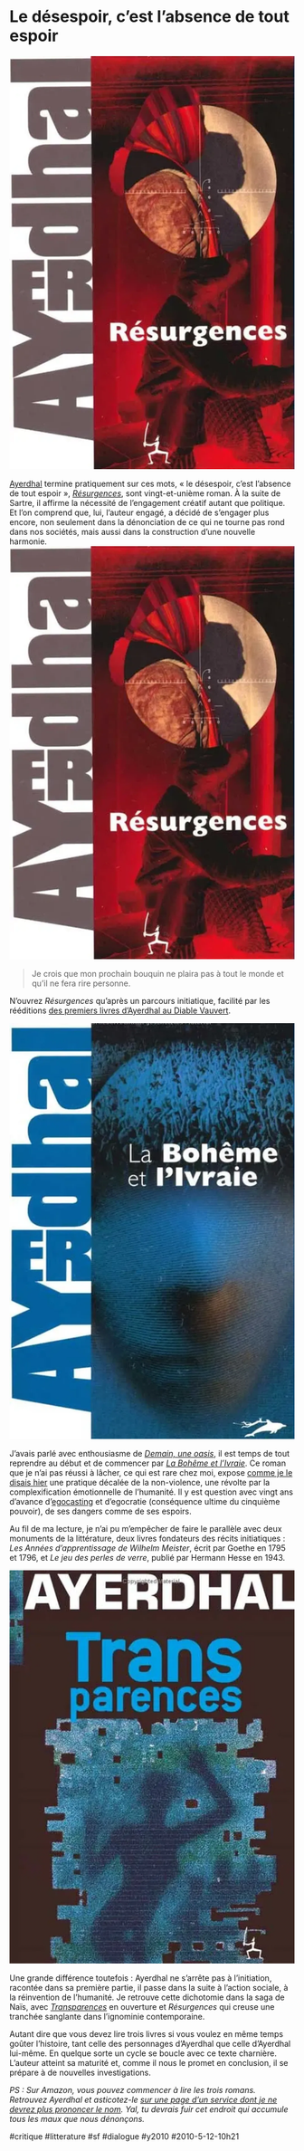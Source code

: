 # Le désespoir, c’est l’absence de tout espoir

![](_i/resur.webp)

[Ayerdhal](http://fr.wikipedia.org/wiki/Ayerdhal) termine pratiquement sur ces mots, « le désespoir, c’est l’absence de tout espoir », [*Résurgences*](http://www.amazon.fr/gp/product/284626211X/), sont vingt-et-unième roman. À la suite de Sartre, il affirme la nécessité de l’engagement créatif autant que politique. Et l’on comprend que, lui, l’auteur engagé, a décidé de s’engager plus encore, non seulement dans la dénonciation de ce qui ne tourne pas rond dans nos sociétés, mais aussi dans la construction d’une nouvelle harmonie.
![](_i/resur.webp)

> Je crois que mon prochain bouquin ne plaira pas à tout le monde et qu’il ne fera rire personne.

N’ouvrez *Résurgences* qu’après un parcours initiatique, facilité par les rééditions [des premiers livres d’Ayerdhal au Diable Vauvert](http://www.audiable.com/livre/?GCOI=84626100167230&fa=author&person_id=9).

![](_i/bohem.webp)

J’avais parlé avec enthousiasme de [*Demain, une oasis*](../../2006/11/demain-une-oasis.md), il est temps de tout reprendre au début et de commencer par [*La Bohême et l’Ivraie*](http://www.amazon.fr/Bohême-lIvraie-Ayerdhal/dp/2846261342/). Ce roman que je n’ai pas réussi à lâcher, ce qui est rare chez moi, expose [comme je le disais hier](non-violence-revisitee.md) une pratique décalée de la non-violence, une révolte par la complexification émotionnelle de l’humanité. Il y est question avec vingt ans d’avance d’[egocasting](http://theoriedestendances.com/2010/01/07/egocasting-le-pivot-de-la-conscience-numerique/) et d’egocratie (conséquence ultime du cinquième pouvoir), de ses dangers comme de ses espoirs.

Au fil de ma lecture, je n’ai pu m’empêcher de faire le parallèle avec deux monuments de la littérature, deux livres fondateurs des récits initiatiques : *Les Années d’apprentissage de Wilhelm Meister*, écrit par Goethe en 1795 et 1796, et *Le jeu des perles de verre*, publié par Hermann Hesse en 1943.

![](_i/trans.webp)

Une grande différence toutefois : Ayerdhal ne s’arrête pas à l’initiation, racontée dans sa première partie, il passe dans la suite à l’action sociale, à la réinvention de l’humanité. Je retrouve cette dichotomie dans la saga de Naïs, avec [*Transparences*](http://www.amazon.fr/Transparences-Ayerdhal/dp/2253101125/) en ouverture et *Résurgences* qui creuse une tranchée sanglante dans l’ignominie contemporaine.

Autant dire que vous devez lire trois livres si vous voulez en même temps goûter l’histoire, tant celle des personnages d’Ayerdhal que celle d’Ayerdhal lui-même. En quelque sorte un cycle se boucle avec ce texte charnière. L’auteur atteint sa maturité et, comme il nous le promet en conclusion, il se prépare à de nouvelles investigations.

*PS : Sur Amazon, vous pouvez commencer à lire les trois romans. Retrouvez Ayerdhal et asticotez-le [sur une page d’un service dont je ne devrez plus prononcer le nom](http://www.facebook.com/pages/Ayerdhal/182872030566). Yal, tu devrais fuir cet endroit qui accumule tous les maux que nous dénonçons.*

#critique #litterature #sf #dialogue #y2010 #2010-5-12-10h21
